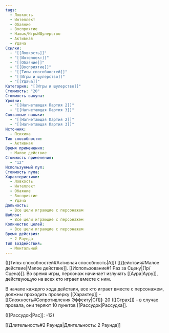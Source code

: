 ```yaml
---
tags:
  - Ловкость
  - Интеллект
  - Обаяние
  - Восприятие
  - Навык/ИгрыИШулерство
  - Активная
  - Удача
Ссылки:
  - "[[Ловкость]]"
  - "[[Интеллект]]"
  - "[[Обаяние]]"
  - "[[Восприятие]]"
  - "[[Типы способностей]]"
  - "[[Игры и шулерство]]"
  - "[[Удача]]"
Категория: "[[Игры и шулерство]]"
Стоимость: "20"
Стоимость выкупа: 
Уровни:
  - "[[Нагнетающая Партия 2]]"
  - "[[Нагнетающая Партия 3]]"
Связанные навыки:
  - "[[Нагнетающая Партия 2]]"
  - "[[Нагнетающая Партия 3]]"
Источник:
  - Психика
Тип способности:
  - Активная
Время применения:
  - Малое действие
Стоимость применения:
  - "12"
Используемый пул: 
Стоимость пула: 
Характеристики:
  - Ловкость
  - Интеллект
  - Обаяние
  - Восприятие
  - Удача
Дальность:
  - Все цели играющие с персонажем
Шаблон:
  - Все цели играющие с персонажем
Количество целей:
  - Все цели играющие с персонажем
Время действия:
  - 2 Раунда
Тип воздействия:
  - Ментальный
---
```

([[Типы способностей#Активная способность|А]]) [[Действия#Малое действие|Малое действие]]. [[Использование#1 Раз за Сцену|(1р/Сцена)]]. Во время игры, персонаж начинает излучать [[Аура|Ауру]], действующую на всех кто играет вместе с ним. 

В начале каждого хода действия, все кто играет вместе с персонажем, должны проходить проверку [[Характер]] - [[Сложность#Cопротивления Эффекту|СЛ]]: 20 ([[Страх]]) - в случае провала, они теряют 10 пунктов [[Рассудок|Рассудка]]. 

([[Рассудок|Рас]]: -12) 

[[Длительность#2 Раунда|Длительность: 2 Раунда]]
